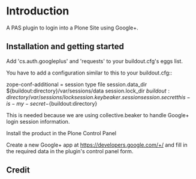 
Introduction
============

A PAS plugin to login into a Plone Site using Google+.


Installation and getting started
-----------------------------------

Add 'cs.auth.googleplus' and 'requests' to your buildout.cfg's eggs list.

You have to add a configuration similar to this to your buildout.cfg::

 zope-conf-additional =
    <product-config beaker>
        session type file
        session.data_dir ${buildout:directory}/var/sessions/data
        session.lock_dir ${buildout:directory}/var/sessions/lock
        session.key beaker.session
        session.secret this-is-my-secret-${buildout:directory}
    </product-config>

This is needed because we are using collective.beaker to handle Google+ login
session information.

Install the product in the Plone Control Panel

Create a new Google+ app at https://developers.google.com/+/ and fill in the
required data in the plugin's control panel form.


Credit
--------


